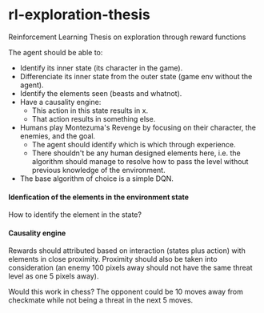 # rl-exploration-thesis
Reinforcement Learning Thesis on exploration through reward functions

The agent should be able to:
- Identify its inner state (its character in the game).
- Differenciate its inner state from the outer state (game env without the agent).
- Identify the elements seen (beasts and whatnot).
- Have a causality engine:
    - This action in this state results in x.
    - That action results in something else.
- Humans play Montezuma's Revenge by focusing on their character, the enemies, and the goal.
    - The agent should identify which is which through experience.
    - There shouldn't be any human designed elements here, i.e. the algorithm should manage to resolve how to pass the level without previous knowledge of the environment.
- The base algorithm of choice is a simple DQN.

#### Idenfication of the elements in the environment state
How to identify the element in the state?


#### Causality engine
Rewards should attributed based on interaction (states plus action) with elements in close proximity. Proximity should also be taken into consideration (an enemy 100 pixels away should not have the same threat level as one 5 pixels away).

Would this work in chess? The opponent could be 10 moves away from checkmate while not being a threat in the next 5 moves.